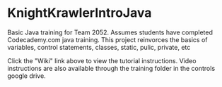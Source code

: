 # KnightKrawlerIntroJava
Basic Java training for Team 2052. Assumes students have completed Codecademy.com java training. This project reinvorces the basics of variables, control statements, classes, static, pulic, private, etc

Click the "Wiki" link above to view the tutorial instructions. Video instructions are also available through the training folder in the controls google drive.
